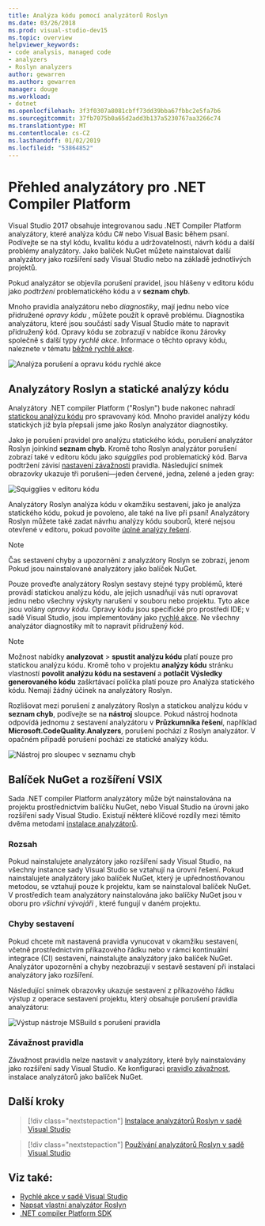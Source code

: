 ```yaml
---
title: Analýza kódu pomocí analyzátorů Roslyn
ms.date: 03/26/2018
ms.prod: visual-studio-dev15
ms.topic: overview
helpviewer_keywords:
- code analysis, managed code
- analyzers
- Roslyn analyzers
author: gewarren
ms.author: gewarren
manager: douge
ms.workload:
- dotnet
ms.openlocfilehash: 3f3f0307a8081cbff73dd39bba67fbbc2e5fa7b6
ms.sourcegitcommit: 37fb7075b0a65d2add3b137a5230767aa3266c74
ms.translationtype: MT
ms.contentlocale: cs-CZ
ms.lasthandoff: 01/02/2019
ms.locfileid: "53864852"
---
```

# <a name="overview-of-net-compiler-platform-analyzers"></a>Přehled analyzátory pro .NET Compiler Platform

Visual Studio 2017 obsahuje integrovanou sadu .NET Compiler Platform analyzátory, které analýza kódu C# nebo Visual Basic během psaní. Podívejte se na styl kódu, kvalitu kódu a udržovatelnosti, návrh kódu a další problémy analyzátory. Jako balíček NuGet můžete nainstalovat další analyzátory jako rozšíření sady Visual Studio nebo na základě jednotlivých projektů.

Pokud analyzátor se objevila porušení pravidel, jsou hlášeny v editoru kódu jako *podtržení* problematického kódu a v **seznam chyb**.

Mnoho pravidla analyzátoru nebo *diagnostiky*, mají jednu nebo více přidružené *opravy kódu* , můžete použít k opravě problému. Diagnostika analyzátoru, které jsou součástí sady Visual Studio máte to napravit přidružený kód. Opravy kódu se zobrazují v nabídce ikonu žárovky společně s další typy *rychlé akce*. Informace o těchto opravy kódu, naleznete v tématu [běžné rychlé akce](../ide/common-quick-actions.md).

![Analýza porušení a opravu kódu rychlé akce](../code-quality/media/built-in-analyzer-code-fix.png)

## <a name="roslyn-analyzers-vs-static-code-analysis"></a>Analyzátory Roslyn a statické analýzy kódu

Analyzátory .NET compiler Platform ("Roslyn") bude nakonec nahradí [statickou analýzu kódu](../code-quality/code-analysis-for-managed-code-overview.md) pro spravovaný kód. Mnoho pravidel analýzy kódu statických již byla přepsali jsme jako Roslyn analyzátor diagnostiky.

Jako je porušení pravidel pro analýzu statického kódu, porušení analyzátor Roslyn joinkind **seznam chyb**. Kromě toho Roslyn analyzátor porušení zobrazí také v editoru kódu jako *squigglies* pod problematický kód. Barva podtržení závisí [nastavení závažnosti](../code-quality/use-roslyn-analyzers.md#rule-severity) pravidla. Následující snímek obrazovky ukazuje tři porušení&mdash;jeden červené, jedna, zelené a jeden gray:

![Squigglies v editoru kódu](media/diagnostics-severity-colors.png)

Analyzátory Roslyn analýza kódu v okamžiku sestavení, jako je analýza statického kódu, pokud je povoleno, ale také na live při psaní! Analyzátory Roslyn můžete také zadat návrhu analýzy kódu souborů, které nejsou otevřené v editoru, pokud povolíte [úplné analýzy řešení](../code-quality/how-to-enable-and-disable-full-solution-analysis-for-managed-code.md#to-toggle-full-solution-analysis).

> [!NOTE]
> Čas sestavení chyby a upozornění z analyzátory Roslyn se zobrazí, jenom Pokud jsou nainstalované analyzátory jako balíček NuGet.

Pouze proveďte analyzátory Roslyn sestavy stejné typy problémů, které provádí statickou analýzu kódu, ale jejich usnadňují vás nutí opravovat jednu nebo všechny výskyty narušení v souboru nebo projektu. Tyto akce jsou volány *opravy kódu*. Opravy kódu jsou specifické pro prostředí IDE; v sadě Visual Studio, jsou implementovány jako [rychlé akce](../ide/quick-actions.md). Ne všechny analyzátor diagnostiky mít to napravit přidružený kód.

> [!NOTE]
> Možnost nabídky **analyzovat** > **spustit analýzu kódu** platí pouze pro statickou analýzu kódu. Kromě toho v projektu **analýzy kódu** stránku vlastností **povolit analýzu kódu na sestavení** a **potlačit Výsledky generovaného kódu** zaškrtávací políčka platí pouze pro Analýza statického kódu. Nemají žádný účinek na analyzátory Roslyn.

Rozlišovat mezi porušení z analyzátory Roslyn a statickou analýzu kódu v **seznam chyb**, podívejte se na **nástroj** sloupce. Pokud nástroj hodnota odpovídá jednomu z sestavení analyzátoru v **Průzkumníka řešení**, například **Microsoft.CodeQuality.Analyzers**, porušení pochází z Roslyn analyzátor. V opačném případě porušení pochází ze statické analýzy kódu.

![Nástroj pro sloupec v seznamu chyb](media/code-analysis-tool-in-error-list.png)

## <a name="nuget-package-versus-vsix-extension"></a>Balíček NuGet a rozšíření VSIX

Sada .NET compiler Platform analyzátory může být nainstalována na projektu prostřednictvím balíčku NuGet, nebo Visual Studio na úrovni jako rozšíření sady Visual Studio. Existují některé klíčové rozdíly mezi těmito dvěma metodami [instalace analyzátorů](../code-quality/install-roslyn-analyzers.md).

### <a name="scope"></a>Rozsah

Pokud nainstalujete analyzátory jako rozšíření sady Visual Studio, na všechny instance sady Visual Studio se vztahují na úrovni řešení. Pokud nainstalujete analyzátory jako balíček NuGet, který je upřednostňovanou metodou, se vztahují pouze k projektu, kam se nainstaloval balíček NuGet. V prostředích team analyzátory nainstalována jako balíčky NuGet jsou v oboru pro *všichni vývojáři* , které fungují v daném projektu.

### <a name="build-errors"></a>Chyby sestavení

Pokud chcete mít nastavená pravidla vynucovat v okamžiku sestavení, včetně prostřednictvím příkazového řádku nebo v rámci kontinuální integrace (CI) sestavení, nainstalujte analyzátory jako balíček NuGet. Analyzátor upozornění a chyby nezobrazují v sestavě sestavení při instalaci analyzátory jako rozšíření.

Následující snímek obrazovky ukazuje sestavení z příkazového řádku výstup z operace sestavení projektu, který obsahuje porušení pravidla analyzátoru:

![Výstup nástroje MSBuild s porušení pravidla](media/command-line-build-analyzers.png)

### <a name="rule-severity"></a>Závažnost pravidla

Závažnost pravidla nelze nastavit v analyzátory, které byly nainstalovány jako rozšíření sady Visual Studio. Ke konfiguraci [pravidlo závažnost](../code-quality/use-roslyn-analyzers.md#rule-severity), instalace analyzátorů jako balíček NuGet.

## <a name="next-steps"></a>Další kroky

> [!div class="nextstepaction"]
> [Instalace analyzátorů Roslyn v sadě Visual Studio](../code-quality/install-roslyn-analyzers.md)

> [!div class="nextstepaction"]
> [Používání analyzátorů Roslyn v sadě Visual Studio](../code-quality/use-roslyn-analyzers.md)

## <a name="see-also"></a>Viz také:

- [Rychlé akce v sadě Visual Studio](../ide/quick-actions.md)
- [Napsat vlastní analyzátor Roslyn](../extensibility/getting-started-with-roslyn-analyzers.md)
- [.NET compiler Platform SDK](/dotnet/csharp/roslyn-sdk/)